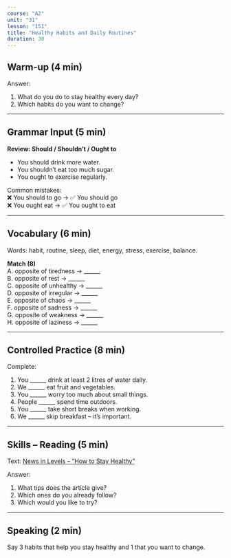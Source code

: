```yaml
---
course: "A2"
unit: "31"
lesson: "151"
title: "Healthy Habits and Daily Routines"
duration: 30
---
```


## Warm-up (4 min)
Answer:
1. What do you do to stay healthy every day?  
2. Which habits do you want to change?  

-------
## Grammar Input (5 min)
**Review: Should / Shouldn’t / Ought to**  
- You should drink more water.  
- You shouldn’t eat too much sugar.  
- You ought to exercise regularly.  

Common mistakes:  
❌ You should to go → ✅ You should go  
❌ You ought eat → ✅ You ought to eat  

-------
## Vocabulary (6 min)
Words: habit, routine, sleep, diet, energy, stress, exercise, balance.  

**Match (8)**  
A. opposite of tiredness → ______  
B. opposite of rest → ______  
C. opposite of unhealthy → ______  
D. opposite of irregular → ______  
E. opposite of chaos → ______  
F. opposite of sadness → ______  
G. opposite of weakness → ______  
H. opposite of laziness → ______  

-------
## Controlled Practice (8 min)
Complete:  
1. You ______ drink at least 2 litres of water daily.  
2. We ______ eat fruit and vegetables.  
3. You ______ worry too much about small things.  
4. People ______ spend time outdoors.  
5. You ______ take short breaks when working.  
6. We ______ skip breakfast – it’s important.  

-------
## Skills – Reading (5 min)
Text: [News in Levels – “How to Stay Healthy”](https://www.newsinlevels.com/)  

Answer:  
1. What tips does the article give?  
2. Which ones do you already follow?  
3. Which would you like to try?  

-------
## Speaking (2 min)
Say 3 habits that help you stay healthy and 1 that you want to change.
